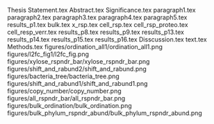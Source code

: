 Thesis Statement.tex
Abstract.tex
Significance.tex
paragraph1.tex
paragraph2.tex
paragraph3.tex
paragraph4.tex
paragraph5.tex
results_p1.tex
bulk.tex
x_rsp.tex
cell_rsp.tex
cell_rsp_proteo.tex
cell_resp_verr.tex
results_p8.tex
results_p9.tex
results_p13.tex
results_p14.tex
results_p15.tex
results_p16.tex
Disscussion.tex
text.tex
Methods.tex
figures/ordination_all1/ordination_all1.png
figures/l2fc_fig1/l2fc_fig.png
figures/xylose_rspndr_bar/xylose_rspndr_bar.png
figures/shift_and_rabund2/shift_and_rabund.png
figures/bacteria_tree/bacteria_tree.png
figures/shift_and_rabund1/shift_and_rabund1.png
figures/copy_number/copy_number.png
figures/all_rspndr_bar/all_rspndr_bar.png
figures/bulk_ordination/bulk_ordination.png
figures/bulk_phylum_rspndr_abund/bulk_phylum_rspndr_abund.png